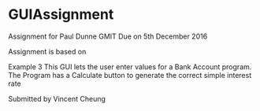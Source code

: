 # GUIAssignment
Assignment for Paul Dunne GMIT
Due on 5th December 2016


Assignment is based on 

Example 3
This GUI lets the user enter values for a Bank Account program. The Program has a 
Calculate button to generate the correct simple interest rate


Submitted by Vincent Cheung


